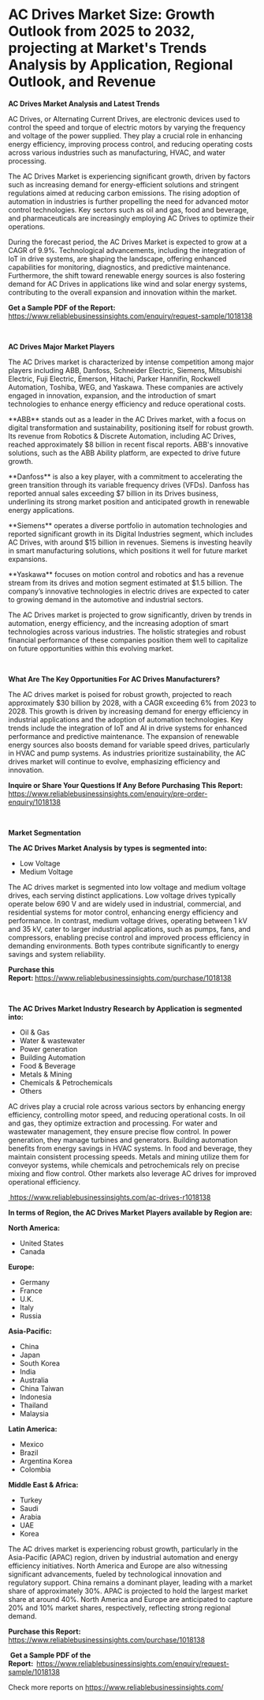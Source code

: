 <p><h1>AC Drives Market Size: Growth Outlook from 2025 to 2032, projecting at Market's Trends Analysis by Application, Regional Outlook, and Revenue</h1></p><p><strong>AC Drives Market Analysis and Latest Trends</strong></p>
<p><p>AC Drives, or Alternating Current Drives, are electronic devices used to control the speed and torque of electric motors by varying the frequency and voltage of the power supplied. They play a crucial role in enhancing energy efficiency, improving process control, and reducing operating costs across various industries such as manufacturing, HVAC, and water processing.</p><p>The AC Drives Market is experiencing significant growth, driven by factors such as increasing demand for energy-efficient solutions and stringent regulations aimed at reducing carbon emissions. The rising adoption of automation in industries is further propelling the need for advanced motor control technologies. Key sectors such as oil and gas, food and beverage, and pharmaceuticals are increasingly employing AC Drives to optimize their operations.</p><p>During the forecast period, the AC Drives Market is expected to grow at a CAGR of 9.9%. Technological advancements, including the integration of IoT in drive systems, are shaping the landscape, offering enhanced capabilities for monitoring, diagnostics, and predictive maintenance. Furthermore, the shift toward renewable energy sources is also fostering demand for AC Drives in applications like wind and solar energy systems, contributing to the overall expansion and innovation within the market.</p></p>
<p><strong>Get a Sample PDF of the Report:&nbsp;</strong> <a href="https://www.reliablebusinessinsights.com/enquiry/request-sample/1018138?utm_campaign=2268&utm_medium=2&utm_source=Github&utm_content=ia&utm_term=10042025&utm_id=ac-drives">https://www.reliablebusinessinsights.com/enquiry/request-sample/1018138</a></p>
<p>&nbsp;</p>
<p><strong>AC Drives Major Market Players</strong></p>
<p><p>The AC Drives market is characterized by intense competition among major players including ABB, Danfoss, Schneider Electric, Siemens, Mitsubishi Electric, Fuji Electric, Emerson, Hitachi, Parker Hannifin, Rockwell Automation, Toshiba, WEG, and Yaskawa. These companies are actively engaged in innovation, expansion, and the introduction of smart technologies to enhance energy efficiency and reduce operational costs.</p><p>**ABB** stands out as a leader in the AC Drives market, with a focus on digital transformation and sustainability, positioning itself for robust growth. Its revenue from Robotics & Discrete Automation, including AC Drives, reached approximately $8 billion in recent fiscal reports. ABB's innovative solutions, such as the ABB Ability platform, are expected to drive future growth.</p><p>**Danfoss** is also a key player, with a commitment to accelerating the green transition through its variable frequency drives (VFDs). Danfoss has reported annual sales exceeding $7 billion in its Drives business, underlining its strong market position and anticipated growth in renewable energy applications.</p><p>**Siemens** operates a diverse portfolio in automation technologies and reported significant growth in its Digital Industries segment, which includes AC Drives, with around $15 billion in revenues. Siemens is investing heavily in smart manufacturing solutions, which positions it well for future market expansions.</p><p>**Yaskawa** focuses on motion control and robotics and has a revenue stream from its drives and motion segment estimated at $1.5 billion. The company’s innovative technologies in electric drives are expected to cater to growing demand in the automotive and industrial sectors.</p><p>The AC Drives market is projected to grow significantly, driven by trends in automation, energy efficiency, and the increasing adoption of smart technologies across various industries. The holistic strategies and robust financial performance of these companies position them well to capitalize on future opportunities within this evolving market.</p></p>
<p>&nbsp;</p>
<p><strong>What Are The Key Opportunities For AC Drives Manufacturers?</strong></p>
<p><p>The AC drives market is poised for robust growth, projected to reach approximately $30 billion by 2028, with a CAGR exceeding 6% from 2023 to 2028. This growth is driven by increasing demand for energy efficiency in industrial applications and the adoption of automation technologies. Key trends include the integration of IoT and AI in drive systems for enhanced performance and predictive maintenance. The expansion of renewable energy sources also boosts demand for variable speed drives, particularly in HVAC and pump systems. As industries prioritize sustainability, the AC drives market will continue to evolve, emphasizing efficiency and innovation.</p></p>
<p><strong>Inquire or Share Your Questions If Any Before Purchasing This Report:</strong> <a href="https://www.reliablebusinessinsights.com/enquiry/pre-order-enquiry/1018138?utm_campaign=2268&utm_medium=2&utm_source=Github&utm_content=ia&utm_term=10042025&utm_id=ac-drives">https://www.reliablebusinessinsights.com/enquiry/pre-order-enquiry/1018138</a></p>
<p>&nbsp;</p>
<p><strong>Market Segmentation</strong></p>
<p><strong>The AC Drives Market Analysis by types is segmented into:</strong></p>
<p><ul><li>Low Voltage</li><li>Medium Voltage</li></ul></p>
<p><p>The AC drives market is segmented into low voltage and medium voltage drives, each serving distinct applications. Low voltage drives typically operate below 690 V and are widely used in industrial, commercial, and residential systems for motor control, enhancing energy efficiency and performance. In contrast, medium voltage drives, operating between 1 kV and 35 kV, cater to larger industrial applications, such as pumps, fans, and compressors, enabling precise control and improved process efficiency in demanding environments. Both types contribute significantly to energy savings and system reliability.</p></p>
<p><strong>Purchase this Report:&nbsp;</strong><a href="https://www.reliablebusinessinsights.com/purchase/1018138?utm_campaign=2268&utm_medium=2&utm_source=Github&utm_content=ia&utm_term=10042025&utm_id=ac-drives">https://www.reliablebusinessinsights.com/purchase/1018138</a></p>
<p>&nbsp;</p>
<p><strong>The AC Drives Market Industry Research by Application is segmented into:</strong></p>
<p><ul><li>Oil & Gas</li><li>Water & wastewater</li><li>Power generation</li><li>Building Automation</li><li>Food & Beverage</li><li>Metals & Mining</li><li>Chemicals & Petrochemicals</li><li>Others</li></ul></p>
<p><p>AC drives play a crucial role across various sectors by enhancing energy efficiency, controlling motor speed, and reducing operational costs. In oil and gas, they optimize extraction and processing. For water and wastewater management, they ensure precise flow control. In power generation, they manage turbines and generators. Building automation benefits from energy savings in HVAC systems. In food and beverage, they maintain consistent processing speeds. Metals and mining utilize them for conveyor systems, while chemicals and petrochemicals rely on precise mixing and flow control. Other markets also leverage AC drives for improved operational efficiency.</p></p>
<p><a href="https://www.reliablebusinessinsights.com/ac-drives-r1018138?utm_campaign=2268&utm_medium=2&utm_source=Github&utm_content=ia&utm_term=10042025&utm_id=ac-drives">&nbsp;https://www.reliablebusinessinsights.com/ac-drives-r1018138</a></p>
<p><strong>In terms of Region, the AC Drives Market Players available by Region are:</strong></p>
<p>
    <p> <strong> North America: </strong>
        <ul>
            <li>United States</li>
            <li>Canada</li>
        </ul>
        </p> 
    <p> <strong> Europe: </strong>
        <ul>
            <li>Germany</li>
            <li>France</li>
            <li>U.K.</li>
            <li>Italy</li>
            <li>Russia</li>
        </ul>
        </p> 
    <p> <strong> Asia-Pacific: </strong>
        <ul>
            <li>China</li>
            <li>Japan</li>
            <li>South Korea</li>
            <li>India</li>
            <li>Australia</li>
            <li>China Taiwan</li>
            <li>Indonesia</li>
            <li>Thailand</li>
            <li>Malaysia</li>
        </ul>
        </p> 
    <p> <strong> Latin America: </strong>
        <ul>
            <li>Mexico</li>
            <li>Brazil</li>
            <li>Argentina Korea</li>
            <li>Colombia</li>
        </ul>
        </p> 
    <p> <strong> Middle East & Africa: </strong>
        <ul>
            <li>Turkey</li>
            <li>Saudi</li>
            <li>Arabia</li>
            <li>UAE</li>
            <li>Korea</li>
        </ul>
    </p>
    </p>
<p><p>The AC drives market is experiencing robust growth, particularly in the Asia-Pacific (APAC) region, driven by industrial automation and energy efficiency initiatives. North America and Europe are also witnessing significant advancements, fueled by technological innovation and regulatory support. China remains a dominant player, leading with a market share of approximately 30%. APAC is projected to hold the largest market share at around 40%. North America and Europe are anticipated to capture 20% and 10% market shares, respectively, reflecting strong regional demand.</p></p>
<p><strong>Purchase this Report: </strong><a href="https://www.reliablebusinessinsights.com/purchase/1018138?utm_campaign=2268&utm_medium=2&utm_source=Github&utm_content=ia&utm_term=10042025&utm_id=ac-drives">https://www.reliablebusinessinsights.com/purchase/1018138</a></p>
<p>&nbsp;<strong>Get a Sample PDF of the Report:&nbsp;&nbsp;</strong><a href="https://www.reliablebusinessinsights.com/enquiry/request-sample/1018138?utm_campaign=2268&utm_medium=2&utm_source=Github&utm_content=ia&utm_term=10042025&utm_id=ac-drives">https://www.reliablebusinessinsights.com/enquiry/request-sample/1018138</a></p>
<p><strong></strong></p>
<p>Check more reports on <a href="https://www.reliablebusinessinsights.com/?utm_campaign=2268&utm_medium=2&utm_source=Github&utm_content=ia&utm_term=10042025&utm_id=ac-drives">https://www.reliablebusinessinsights.com/</a></p>